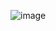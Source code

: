![image](https://user-images.githubusercontent.com/90271486/201136432-02fe569d-14e0-46ea-8a51-4c607329435d.png)
